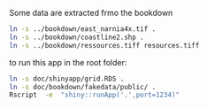 Some data are extracted frmo the bookdown
```bash
ln -s ../bookdown/east_narnia4x.tif .
ln -s ../bookdown/coastline2.shp .
ln -s ../bookdown/ressources.tiff resources.tiff
```


to run this app in the root folder:
```bash
ln -s doc/shinyapp/grid.RDS .
ln -s doc/bookdown/fakedata/public/ .
Rscript  -e  "shiny::runApp('.',port=1234)"
```

